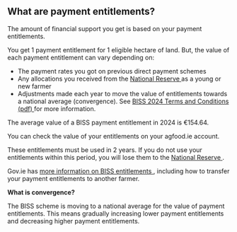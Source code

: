 ##  What are payment entitlements?

The amount of financial support you get is based on your payment entitlements.

You get 1 payment entitlement for 1 eligible hectare of land. But, the value
of each payment entitlement can vary depending on:

  * The payment rates you got on previous direct payment schemes 
  * Any allocations you received from the [ National Reserve ](https://www.gov.ie/en/service/5b7788-national-reserve-new-entrant-category/) as a young or new farmer 
  * Adjustments made each year to move the value of entitlements towards a national average (convergence). See [ BISS 2024 Terms and Conditions (pdf) ](https://www.gov.ie/pdf/?file=https://assets.gov.ie/266405/318c630d-b5f7-48a6-bcf9-4f5332d6863a.pdf%22%20\\l%20%22page=null) for more information. 

The average value of a BISS payment entitlement in 2024 is €154.64.

You can check the value of your entitlements on your agfood.ie account.

These entitlements must be used in 2 years. If you do not use your
entitlements within this period, you will lose them to the [ National Reserve
](https://www.gov.ie/en/service/5b7788-national-reserve-new-entrant-category/)
.

Gov.ie has [ more information on BISS entitlements
](https://www.gov.ie/en/service/3f1f2-transferring-farm-entitlements/) ,
including how to transfer your payment entitlements to another farmer.

**What is convergence?**

The BISS scheme is moving to a national average for the value of payment
entitlements. This means gradually increasing lower payment entitlements and
decreasing higher payment entitlements.
